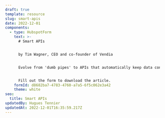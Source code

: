 ```yaml
---
draft: true
template: resource
slug: smart-apis
date: 2022-12-01
components:
  - type: HubspotForm
    text: >-
      # Smart APIs


      by Tim Wagner, CEO and co-founder of Vendia


      Evolve from 'dumb pipes' to APIs that automatically keep data consistent, correct, and up-to-date.


      Fill out the form to download the article.
    formId: d8682ba7-4783-4760-a7a5-6f5c062e3a42
    theme: white
seo:
  title: Smart APIs
updatedBy: Hugues Tennier
updatedAt: 2022-12-01T16:35:59.217Z
---
```

